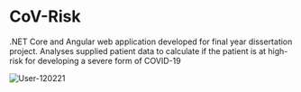# CoV-Risk
.NET Core and Angular web application developed for final year dissertation project. Analyses supplied patient data to calculate if the patient is at high-risk for developing a severe form of COVID-19

![User-120221](https://user-images.githubusercontent.com/32711675/127788024-5e7cee4e-5fc9-4243-a0c1-ab06af00d897.PNG)
